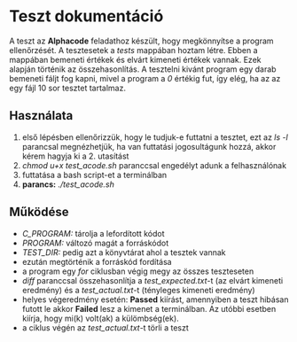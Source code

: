 # Teszt dokumentáció

A teszt az **Alphacode** feladathoz készült, hogy megkönnyítse a program ellenőrzését. A tesztesetek a *tests* mappában hoztam létre. Ebben a mappában bemeneti értékek és elvárt kimeneti értékek vannak. Ezek alapján történik az összehasonlítás. A tesztelni kivánt program egy darab bemeneti fáljt fog kapni, mivel a program a *0* értékig fut, így elég, ha az az egy fájl 10 sor tesztet tartalmaz.

## Használata
1. első lépésben ellenőrizzük, hogy le tudjuk-e futtatni a tesztet, ezt az *ls -l* parancsal megnézhetjük, ha van futtatási jogosultágunk hozzá, akkor kérem hagyja ki a 2. utasítást
2. *chmod u+x test_acode.sh* paranccsal engedélyt adunk a felhasználónak
3. futtatása a bash script-et a terminálban
4. **parancs:** *./test_acode.sh*

## Működése
- *C_PROGRAM:* tárolja a lefordított kódot
- *PROGRAM:* változó magát a forráskódot
- *TEST_DIR:* pedig azt a könyvtárat ahol a tesztek vannak
- ezután megtörténik a forráskód fordítása 
- a program egy *for* ciklusban végig megy az összes teszteseten
- *diff* paranccsal összehasonlítja a *test_expected.txt*-t (az elvárt kimeneti eredmény) és a *test_actual.txt*-t (tényleges kimeneti eredmény)
- helyes végeredmény esetén: **Passed** kiírást, amennyiben a teszt hibásan futott le akkor **Failed** lesz a kimenet a terminálban. Az utóbbi esetben kiírja, hogy mi(k) volt(ak) a külömbség(ek).
- a ciklus végén az *test_actual.txt*-t törli a teszt